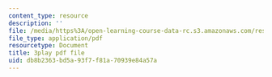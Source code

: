 ```yaml
---
content_type: resource
description: ''
file: /media/https%3A/open-learning-course-data-rc.s3.amazonaws.com/res-6-012-introduction-to-probability-spring-2018/db8b2363bd5a93f7f81a70939e84a57a_0cD-tcITuck.pdf
file_type: application/pdf
resourcetype: Document
title: 3play pdf file
uid: db8b2363-bd5a-93f7-f81a-70939e84a57a
---
```

